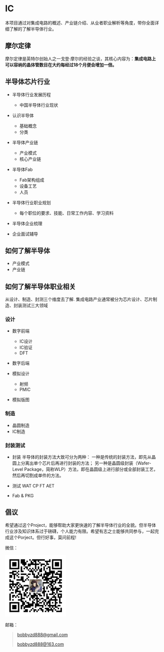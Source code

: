 # IC
本项目通过对集成电路的概述、产业链介绍、从业者职业解析等角度，带你全面详细了解的了解半导体行业。


## 摩尔定律
摩尔定律是英特尔创始人之一戈登·摩尔的经验之谈，其核心内容为：**集成电路上可以容纳的晶体管数目在大约每经过18个月便会增加一倍。**
  
## 半导体芯片行业

- 半导体行业发展历程
  - 中国半导体行业现状
- 认识半导体
  - 基础概念
  - 分类
- 半导体产业链
  - 产业模式
  - 核心产业链
- 半导体Fab
  - Fab架构组成
  - 设备工艺
  - 人员
- 半导体行业职业规划
  - 每个职位的要求、技能、日常工作内容、学习资料

- 半导体企业梳理
- 企业面试辅导

## 如何了解半导体
- 产业模式
- 产业链
## 如何了解半导体职业相关
从设计、制造、封测三个维度去了解.
集成电路产业通常被分为芯片设计、芯片制造、封装测试三大领域
### 设计
- 数字前端
  - IC设计
  - IC验证
  - DFT

- 数字后端
- 模拟设计
  - 射频
  - PMIC
- 模拟版图
### 制造
- 晶圆制造
- IC制造
### 封装测试
- 封装
半导体的封装方法大致可分为两种：
一种是传统的封装方法，即先从晶圆上分离出单个芯片后再进行封装的方法；
另一种是晶圆级封装（Wafer-Level Package，简称WLP）方法，即在晶圆级上进行部分或全部封装工艺，然后再切割成单件的方法。
- 测试
WAT CP FT AET

- Fab & PKG

## 倡议
希望通过这个Project，能够帮助大家更快速的了解半导体行业的全貌。但半导体行业涉及知识体系过于磅礴，个人能力有限。希望有志之士能够共同参与，一起完成这个Porject。但行好事，莫问前程!

微信：

<img src="https://github.com/BobbyZD/IC_Resource/blob/main/Images/BobbyWechat.jpg" width = "200" height = "200"   />

邮箱：
> bobbyzd888@gmail.com
> 
> bobbyzd888@163.com